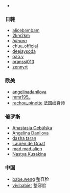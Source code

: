 
- []()
### 日韩
- [alicebambam](https://www.instagram.com/alicebambam/)
- [2km2km](https://www.instagram.com/2km2km/)
- [_bitnara_](https://www.instagram.com/_bitnara_/)
- [chuu_official](https://www.instagram.com/chuu_official/)
- [deejaysoda](https://www.instagram.com/deejaysoda/)
- [oao.v](https://www.instagram.com/oao.v/)
- [oranssi013](https://www.instagram.com/oranssi013/) 
- [zennyrt](https://www.instagram.com/zennyrt/)

### 欧美
- [angelinadanilova](https://www.instagram.com/angelinadanilova/) 
- [mmr195_](https://www.instagram.com/mmr195_/)
- [rachou_pinette](https://www.instagram.com/rachou_pinette/) 法国纹身师

### 俄罗斯
- [Anastasia Cebúlska](https://www.instagram.com/theanastasiah/)
- [Angelina Danilova](https://www.instagram.com/angelinadanilova/)
- [dasha taran](https://www.instagram.com/taaarannn/)
- [Lauren de Graaf](https://www.instagram.com/laurenjdg/)
- [mad.mad.alien](https://www.instagram.com/mad.mad.alien/)
- [Nastya Kusakina](https://www.instagram.com/nastyakusakina/)


### 中国 
- [babe.weng](https://www.instagram.com/babe.weng/) 整容脸
- [vivibabier](https://www.instagram.com/vivibabier/) 整容脸
